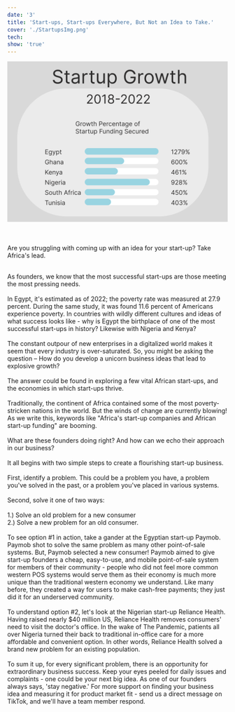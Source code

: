 ```yaml
---
date: '3'
title: 'Start-ups, Start-ups Everywhere, But Not an Idea to Take.'
cover: './StartupsImg.png'
tech:
show: 'true'
---
```


<p><img src="StartupsImg.png"></p>
<br><br>
Are you struggling with coming up with an idea for your start-up? Take Africa's lead.
<br><br>

As founders, we know that the most successful start-ups are those meeting the most pressing needs.
<br><br>
In Egypt, it's estimated as of 2022; the poverty rate was measured at 27.9 percent. During the same study, it was found 11.6 percent of Americans experience poverty. In countries with wildly different cultures and ideas of what success looks like - why is Egypt the birthplace of one of the most successful start-ups in history? Likewise with Nigeria and Kenya?
<br><br>
The constant outpour of new enterprises in a digitalized world makes it seem that every industry is over-saturated. So, you might be asking the question – How do you develop a unicorn business ideas that lead to explosive growth?
<br><br>
The answer could be found in exploring a few vital African start-ups, and the economies in which start-ups thrive.
<br><br>
Traditionally, the continent of Africa contained some of the most poverty-stricken nations in the world. But the winds of change are currently blowing! As we write this, keywords like "Africa's start-up companies and African start-up funding" are booming.
<br><br>
What are these founders doing right? And how can we echo their approach in our business?
<br><br>
It all begins with two simple steps to create a flourishing start-up business.
<br><br>
First, identify a problem. This could be a problem you have, a problem you've solved in the past, or a problem you've placed in various systems.
<br><br>
Second, solve it one of two ways:
<br><br>
1.) Solve an old problem for a new consumer<br>
2.) Solve a new problem for an old consumer.
<br><br>
To see option #1 in action, take a gander at the Egyptian start-up Paymob. Paymob shot to solve the same problem as many other point-of-sale systems. But, Paymob selected a new consumer! Paymob aimed to give start-up founders a cheap, easy-to-use, and mobile point-of-sale system for members of their community - people who did not feel more common western POS systems would serve them as their economy is much more unique than the traditional western economy we understand. Like many before, they created a way for users to make cash-free payments; they just did it for an underserved community.
<br><br>
To understand option #2, let's look at the Nigerian start-up Reliance Health. Having raised nearly \$40 million US, Reliance Health removes consumers' need to visit the doctor's office. In the wake of The Pandemic, patients all over Nigeria turned their back to traditional in-office care for a more affordable and convenient option. In other words, Reliance Health solved a brand new problem for an existing population.
<br><br>
To sum it up, for every significant problem, there is an opportunity for extraordinary business success. Keep your eyes peeled for daily issues and complaints - one could be your next big idea. As one of our founders always says, 'stay negative.' For more support on finding your business idea and measuring it for product market fit - send us a direct message on TikTok, and we'll have a team member respond.
